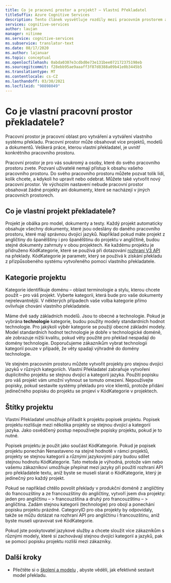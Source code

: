 ```yaml
---
title: Co je pracovní prostor a projekt? – Vlastní Překladatel
titleSuffix: Azure Cognitive Services
description: Tento článek vysvětluje rozdíly mezi pracovním prostorem a projektem a také kategorie a popisky projektu pro vlastní službu Translator.
services: cognitive-services
author: laujan
manager: nitinme
ms.service: cognitive-services
ms.subservice: translator-text
ms.date: 08/17/2020
ms.author: lajanuar
ms.topic: conceptual
ms.openlocfilehash: 0abda0307e3cdbd0e73e131bee072172375198eb
ms.sourcegitcommit: f28ebb95ae9aaaff3f87d8388a09b41e0b3445b5
ms.translationtype: MT
ms.contentlocale: cs-CZ
ms.lasthandoff: 03/30/2021
ms.locfileid: "98898049"
---
```

# <a name="what-is-a-custom-translator-workspace"></a>Co je vlastní pracovní prostor překladatele?

Pracovní prostor je pracovní oblast pro vytváření a vytváření vlastního systému překladu. Pracovní prostor může obsahovat více projektů, modelů a dokumentů. Veškerá práce, kterou vlastní překladatel, je uvnitř konkrétního pracovního prostoru.

Pracovní prostor je pro vás soukromý a osoby, které do svého pracovního prostoru zvete. Pozvaní uživatelé nemají přístup k obsahu vašeho pracovního prostoru. Do svého pracovního prostoru můžete pozvat tolik lidí, kolik chcete, a kdykoli ho upravit nebo odebrat. Můžete také vytvořit nový pracovní prostor. Ve výchozím nastavení nebude pracovní prostor obsahovat žádné projekty ani dokumenty, které se nacházejí v jiných pracovních prostorech.

## <a name="what-is-a-custom-translator-project"></a>Co je vlastní projekt překladatele?

Projekt je obálka pro model, dokumenty a testy. Každý projekt automaticky obsahuje všechny dokumenty, které jsou odeslány do daného pracovního prostoru, které mají správnou dvojici jazyků. Například pokud máte projekt z angličtiny do španělštiny i pro španělštinu do projektu v angličtině, budou stejné dokumenty zahrnuty v obou projektech. Ke každému projektu je přidruženo KódKategorie, které se používá při dotazování [rozhraní V3 API](../reference/v3-0-translate.md?tabs=curl) na překlady. KódKategorie je parametr, který se používá k získání překladu z přizpůsobeného systému vytvořeného pomocí vlastního překladatele.

## <a name="project-categories"></a>Kategorie projektu

Kategorie identifikuje doménu – oblast terminologie a stylu, kterou chcete použít – pro váš projekt. Vyberte kategorii, která bude pro vaše dokumenty nejrelevantnější. V některých případech vaše volba kategorie přímo ovlivňuje chování vlastního překladatele.

Máme dvě sady základních modelů. Jsou to obecné a technologie. Pokud je vybrána **technologie** kategorie, budou použity modely standardních hodnot technologie. Pro jakýkoli výběr kategorie se použijí obecné základní modely. Model standardních hodnot technologie je dobře v technologické doméně, ale zobrazuje nižší kvalitu, pokud věty použité pro překlad nespadají do domény technologie. Doporučujeme zákazníkům vybrat technologii kategorií pouze v případě, že věty spadají výhradně do domény technologie.

Ve stejném pracovním prostoru můžete vytvořit projekty pro stejnou dvojici jazyků v různých kategoriích. Vlastní Překladatel zabraňuje vytvoření duplicitního projektu se stejnou dvojicí a kategorií jazyka. Použití popisku pro váš projekt vám umožní vyhnout se tomuto omezení. Nepoužívejte popisky, pokud sestavíte systémy překladu pro více klientů, protože přidání jedinečného popisku do projektu se projeví v KódKategorie v projektech.

## <a name="project-labels"></a>Štítky projektu

Vlastní Překladatel umožňuje přiřadit k projektu popisek projektu. Popisek projektu rozlišuje mezi několika projekty se stejnou dvojicí a kategorií jazyka. Jako osvědčený postup nepoužívejte popisky projektu, pokud je to nutné.

Popisek projektu je použit jako součást KódKategorie. Pokud je popisek projektu ponechán Nenastaveno na stejné hodnotě v rámci projektů, projekty se stejnou kategorií a *různými* jazykovými páry budou sdílet stejnou hodnotu KódKategorie. Tato metoda je výhodná, protože vám nebo vašemu zákazníkovi umožňuje přepínat mezi jazyky při použití rozhraní API pro překladatele textu, aniž byste se museli starat o KódKategorie, který je jedinečný pro každý projekt.

Pokud se například chtělo povolit překlady v produkční doméně z angličtiny do francouzštiny a ze francouzštiny do angličtiny, vytvoří jsem dva projekty: jeden pro angličtinu – \> francouzština a druhý pro francouzštinu – \> angličtina. Zadám stejnou kategorii (technologie) pro obojí a ponechání popisku projektu prázdné. CategoryID pro oba projekty by odpovídaly, takže se můžu dotázat na rozhraní API pro angličtinu i francouzštinu, aniž byste museli upravovat své KódKategorie.

Pokud jste poskytovatel jazykové služby a chcete sloužit více zákazníkům s různými modely, které si zachovávají stejnou dvojici kategorií a jazyků, pak se pomocí popisku projektu rozliší mezi zákazníky.

## <a name="next-steps"></a>Další kroky

- Přečtěte si o [školení a modelu](training-and-model.md) , abyste věděli, jak efektivně sestavit model překladu.